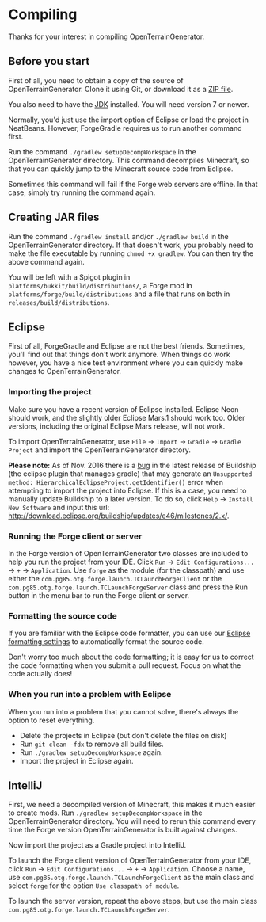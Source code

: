 # Compiling
Thanks for your interest in compiling OpenTerrainGenerator.

## Before you start
First of all, you need to obtain a copy of the source of OpenTerrainGenerator. Clone
it using Git, or download it as a [ZIP file][].

You also need to have the [JDK][JDK 7] installed. You will need version 7 or
newer.

Normally, you'd just use the import option of Eclipse or load the project in NeatBeans. However, ForgeGradle requires us to run another command first.

 Run the command
`./gradlew setupDecompWorkspace` in the OpenTerrainGenerator directory. This command
decompiles Minecraft, so that you can quickly jump to the Minecraft source code
from Eclipse.

Sometimes this command will fail if the Forge web servers are offline. In that
case, simply try running the command again.

## Creating JAR files
Run the command `./gradlew install` and/or `./gradlew build` in the OpenTerrainGenerator directory. If that
doesn't work, you probably need to make the file executable by running
`chmod +x gradlew`. You can then try the above command again.

You will be left with a Spigot plugin in `platforms/bukkit/build/distributions/`,
a Forge mod in `platforms/forge/build/distributions` and a file that runs
on both in `releases/build/distributions`.

## Eclipse
First of all, ForgeGradle and Eclipse are not the best friends. Sometimes, you'll
find out that things don't work anymore. When things do work however, you have a
nice test environment where you can quickly make changes to OpenTerrainGenerator.

### Importing the project
Make sure you have a recent version of Eclipse installed. Eclipse Neon should
work, and the slightly older Eclipse Mars.1 should work too. Older versions,
including the original Eclipse Mars release, will not work.

To import OpenTerrainGenerator, use `File` -> `Import` -> `Gradle` -> `Gradle Project`
and import the OpenTerrainGenerator directory.

**Please note:** As of Nov. 2016 there is a [bug] in the latest release of Buildship (the eclipse plugin that manages
gradle) that may generate an `Unsupported method: HierarchicalEclipseProject.getIdentifier()` error when attempting to
import the project into Eclipse. If this is a case, you need to manually update Buildship to a later version. To do so,
click `Help` -> `Install New Software` and input this url: http://download.eclipse.org/buildship/updates/e46/milestones/2.x/.

### Running the Forge client or server
In the Forge version of OpenTerrainGenerator two classes are included to help you run
the project from your IDE. Click `Run` -> `Edit Configurations...` -> `+`
-> `Application`. Use `forge` as the module (for the classpath) and use either
the `com.pg85.otg.forge.launch.TCLaunchForgeClient` or the
`com.pg85.otg.forge.launch.TCLaunchForgeServer` class and
press the Run button in the menu bar to run the Forge client or server.

### Formatting the source code
If you are familiar with the Eclipse code formatter, you can use our
[Eclipse formatting settings][] to automatically format the source code.

Don't worry too much about the code formatting; it is easy for us to correct
the code formatting when you submit a pull request. Focus on what the code
actually does!

### When you run into a problem with Eclipse
When you run into a problem that you cannot solve, there's always the option to
reset everything.

* Delete the projects in Eclipse (but don't delete the files on disk)
* Run `git clean -fdx` to remove all build files.
* Run `./gradlew setupDecompWorkspace` again.
* Import the project in Eclipse again.

## IntelliJ
First, we need a decompiled version of Minecraft, this makes it much easier to
create mods. Run `./gradlew setupDecompWorkspace` in the OpenTerrainGenerator
directory. You will need to rerun this command every time the Forge version
OpenTerrainGenerator is built against changes.

Now import the project as a Gradle project into IntelliJ.

To launch the Forge client version of OpenTerrainGenerator from your IDE, click `Run`
-> `Edit Configurations...` -> `+` -> `Application`. Choose a name, use
`com.pg85.otg.forge.launch.TCLaunchForgeClient` as the main
class and select `forge` for the option `Use classpath of module`.

To launch the server version, repeat the above steps, but use the main class
`com.pg85.otg.forge.launch.TCLaunchForgeServer`.


[ZIP file]: https://github.com/MCTCP/TerrainControl/archive/master.zip
[JDK 7]: http://www.oracle.com/technetwork/java/javase/downloads/jdk7-downloads-1880260.html
[Eclipse formatting settings]: https://dl.dropboxusercontent.com/u/23288978/terraincontrol/TerrainControl.xml
[bug]: https://bugs.eclipse.org/bugs/show_bug.cgi?id=507423
